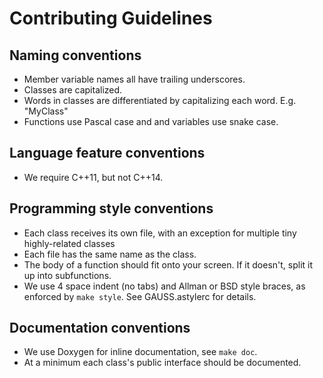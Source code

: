 <!-- BHEADER ++++++++++++++++++++++++++++++++++++++++++++++++++++++++++++++++++
 +
 + Copyright (c) 2018, Lawrence Livermore National Security, LLC.
 + Produced at the Lawrence Livermore National Laboratory.
 + LLNL-CODE-759464. All Rights reserved. See file COPYRIGHT for details.
 +
 + This file is part of GAUSS. For more information and source code
 + availability, see https://www.github.com/gelever/GAUSS.
 +
 + GAUSS is free software; you can redistribute it and/or modify it under the
 + terms of the GNU Lesser General Public License (as published by the Free
 + Software Foundation) version 2.1 dated February 1999.
 +
 +++++++++++++++++++++++++++++++++++++++++++++++++++++++++++++++++++ EHEADER -->

# Contributing Guidelines

## Naming conventions

* Member variable names all have trailing underscores.
* Classes are capitalized.
* Words in classes are differentiated by capitalizing each word. E.g. "MyClass"
* Functions use Pascal case and and variables use snake case.

## Language feature conventions

* We require C++11, but not C++14.

## Programming style conventions

* Each class receives its own file, with an exception for multiple tiny highly-related classes
* Each file has the same name as the class.
* The body of a function should fit onto your screen. If it doesn't, split it up into subfunctions.
* We use 4 space indent (no tabs) and Allman or BSD style braces, as enforced by `make style`. See GAUSS.astylerc for details.

## Documentation conventions

* We use Doxygen for inline documentation, see `make doc`.
* At a minimum each class's public interface should be documented.
